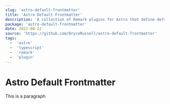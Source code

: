 ```yaml
---
slug: 'astro-default-frontmatter'
title: 'Astro Default Frontmatter'
description: 'A collection of Remark plugins for Astro that define defaults for markdown frontmatter'
package: 'astro-default-frontmatter'
date: 2022-08-22
source: 'https://github.com/BryceRussell/astro-default-frontmatter'
tags:
  -  'astro'
  -  'typescript'
  -  'remark'
  -  'plugin'
---
```


# Astro Default Frontmatter

This is a paragraph